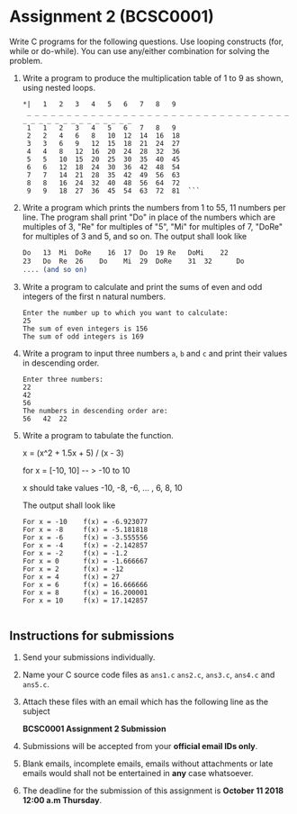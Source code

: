 # Assignment 2 (BCSC0001)

Write C programs for the following questions. Use looping constructs (for, while or do-while). You can use any/either combination for solving the problem.

1. Write a program to produce the multiplication table of 1 to 9 as shown, using nested loops.

   ```
   *|	1	2	3	4	5	6	7	8	9
    _ _ _ _ _ _ _ _ _ _ _ _ _ _ _ _ _ _ _ _ _ _ _ _ _ _ _ _ _ _ _ _ _ _ _ _ _ _ _ _ _ _ _ _ _ _ _
    1	1	2	3	4	5	6	7	8	9  
    2	2	4	6	8	10	12	14	16	18  
    3	3	6	9	12	15	18	21	24	27  
    4	4	8	12	16	20	24	28	32	36  
    5	5	10	15	20	25	30	35	40	45  
    6	6	12	18	24	30	36	42	48	54  
    7	7	14	21	28	35	42	49	56	63  
    8	8	16	24	32	40	48	56	64	72  
    9	9	18	27	36	45	54	63	72	81  ```

2. Write a program which prints the numbers from 1 to 55, 11 numbers per line. The program shall print "Do" in place of the numbers which are multiples of 3, "Re" for multiples of "5", "Mi" for multiples of 7, "DoRe" for multiples of 3 and 5, and so on. The output shall look like

   ```1	2	Do	4		Re	Do	Mi	8		Do	Re		11  
   Do	13	Mi	DoRe	16	17	Do	19 Re	DoMi	22  
   23	Do	Re	26    Do	Mi	29	DoRe	31	32		Do  
   .... (and so on)  

3. Write a program to calculate and print the sums of even and odd integers of the first n natural numbers.

   ```
   Enter the number up to which you want to calculate:  
   25  
   The sum of even integers is 156  
   The sum of odd integers is 169  

4. Write a program to input three numbers `a`, `b` and `c` and print their values in descending order.


   ```
   Enter three numbers:  
   22  
   42  
   56  
   The numbers in descending order are:  
   56	42	22  

5. Write a program to tabulate the function.

   
   x = (x^2 + 1.5x + 5) / (x - 3)  
   
   for x = [-10, 10] -- > -10 to 10  

   x should take values -10, -8, -6, ... , 6, 8, 10  

   The output shall look like  

   ```
   For x = -10    f(x) = -6.923077  
   For x = -8     f(x) = -5.181818  
   For x = -6     f(x) = -3.555556  
   For x = -4     f(x) = -2.142857  
   For x = -2     f(x) = -1.2  
   For x = 0      f(x) = -1.666667  
   For x = 2      f(x) = -12  
   For x = 4      f(x) = 27  
   For x = 6      f(x) = 16.666666  
   For x = 8      f(x) = 16.200001  
   For x = 10     f(x) = 17.142857  


## Instructions for submissions

1. Send your submissions individually.

2. Name your C source code files as `ans1.c` `ans2.c`, `ans3.c`, `ans4.c` and `ans5.c`.

3. Attach these files with an email which has the following line as the subject

   **BCSC0001 Assignment 2 Submission**

4. Submissions will be accepted from your **official email IDs only**.

5. Blank emails, incomplete emails, emails without attachments or late emails would shall not be entertained in **any** case whatsoever.

6. The deadline for the submission of this assignment is **October 11 2018 12:00 a.m Thursday**. 

